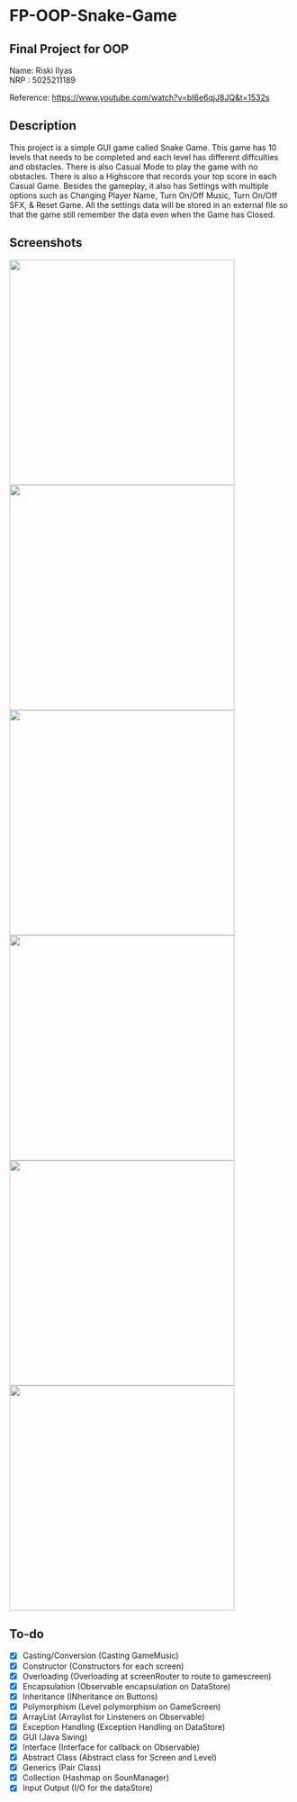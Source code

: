 # FP-OOP-Snake-Game
## Final Project for OOP

Name: Riski Ilyas<br>
NRP : 5025211189

Reference: https://www.youtube.com/watch?v=bI6e6qjJ8JQ&t=1532s

## Description
This project is a simple GUI game called Snake Game. This game has 10 levels that needs to be completed and each level has different diffculties and obstacles. There is also Casual Mode to play the game with no obstacles. There is also a Highscore that records your top score in each Casual Game. Besides the gameplay, it also has Settings with multiple options such as Changing Player Name, Turn On/Off Music, Turn On/Off SFX, & Reset Game. All the settings data will be stored in an external file so that the game still remember the data even when the Game has Closed.

## Screenshots
<p>
<img src="https://user-images.githubusercontent.com/71499142/206075208-4c025cf3-e955-4c93-b3af-7c46df12f1f6.png" width="400"/>
<img src="https://user-images.githubusercontent.com/71499142/206075309-67e9861e-db01-4bde-8ca0-ad7a6eb7f8ee.png" width="400"/>
<img src="https://user-images.githubusercontent.com/71499142/206075355-3fdce1e9-1d09-44fd-9182-9a677de43904.png" width="400"/>
<img src="https://user-images.githubusercontent.com/71499142/206075433-1d9d0887-5d86-4a13-83e0-9a663101f8ac.png" width="400"/>
<img src="https://user-images.githubusercontent.com/71499142/206075504-f00c2986-d5f6-4cb1-9cc1-08682db4db0b.png" width="400"/>
<img src="https://user-images.githubusercontent.com/71499142/206075563-7fdcc839-b4fe-4ea9-8928-d49e2508cba3.png" width="400"/>
</p>

## To-do

- [x] Casting/Conversion (Casting GameMusic)
- [x] Constructor (Constructors for each screen)
- [x] Overloading (Overloading at screenRouter to route to gamescreen)
- [x] Encapsulation (Observable encapsulation on DataStore)
- [x] Inheritance (INheritance on Buttons)
- [x] Polymorphism (Level polymorphism on GameScreen)
- [x] ArrayList (Arraylist for Linsteners on Observable)
- [x] Exception Handling (Exception Handling on DataStore)
- [x] GUI (Java Swing)
- [x] Interface (Interface for callback on Observable)
- [x] Abstract Class (Abstract class for Screen and Level)
- [x] Generics (Pair Class)
- [x] Collection (Hashmap on SounManager)
- [x] Input Output (I/O for the dataStore)

